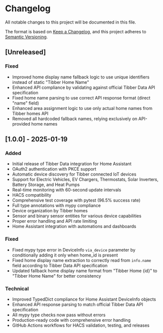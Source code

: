 # Changelog

All notable changes to this project will be documented in this file.

The format is based on [Keep a Changelog](https://keepachangelog.com/en/1.0.0/),
and this project adheres to [Semantic Versioning](https://semver.org/spec/v2.0.0.html).

## [Unreleased]

### Fixed
- Improved home display name fallback logic to use unique identifiers instead of static "Tibber Home Name"
- Enhanced API compliance by validating against official Tibber Data API specification
- Fixed home name parsing to use correct API response format (direct "name" field)
- Enhanced area assignment logic to use only actual home names from Tibber homes API
- Removed all hardcoded fallback names, relying exclusively on API-provided home names

## [1.0.0] - 2025-01-19

### Added
- Initial release of Tibber Data integration for Home Assistant
- OAuth2 authentication with PKCE support
- Automatic device discovery for Tibber connected IoT devices
- Support for Electric Vehicles, EV Chargers, Thermostats, Solar Inverters, Battery Storage, and Heat Pumps
- Real-time monitoring with 60-second update intervals
- HACS compatibility
- Comprehensive test coverage with pytest (96.5% success rate)
- Full type annotations with mypy compliance
- Device organization by Tibber homes
- Sensor and binary sensor entities for various device capabilities
- Proper error handling and API rate limiting
- Home Assistant integration with automations and dashboards

### Fixed
- Fixed mypy type error in DeviceInfo `via_device` parameter by conditionally adding it only when home_id is present
- Fixed home display name extraction to correctly read from `info.name` field according to Tibber Data API specification
- Updated fallback home display name format from "Tibber Home {id}" to "Tibber Home Name" for better consistency

### Technical
- Improved TypedDict compliance for Home Assistant DeviceInfo objects
- Enhanced API response parsing to match official Tibber Data API specification
- All mypy type checks now pass without errors
- Production-ready code with comprehensive error handling
- GitHub Actions workflows for HACS validation, testing, and releases